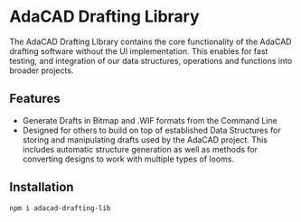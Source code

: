 # AdaCAD Drafting Library

The AdaCAD Drafting LIbrary contains the core functionality of the AdaCAD drafting software without the UI implementation. This enables for fast testing, and integration of our data structures, operations and functions into broader projects. 

## Features

- Generate Drafts in Bitmap and .WIF formats from the Command Line
- Designed for others to build on top of established Data Structures for storing and manipulating drafts used by the AdaCAD project. This includes automatic structure generation as well as methods for converting designs to work with multiple types of looms. 

## Installation

`npm i adacad-drafting-lib`

